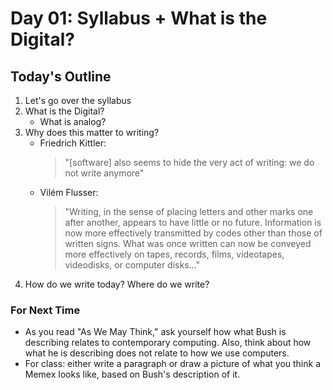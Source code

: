 # Day 01: Syllabus + What is the Digital?

## Today's Outline

1. Let's go over the syllabus
1. What is the Digital?
	* What is analog?
1. Why does this matter to writing?
	* Friedrich Kittler:  
		> "[software] also seems to hide the very act of writing: we do not write anymore"
	* Vilém Flusser:  
		> "Writing, in the sense of placing letters and other marks one after another, appears to have little or no future. Information is now more effectively transmitted by codes other than those of written signs. What was once written can now be conveyed more effectively on tapes, records, films, videotapes, videodisks, or computer disks…"
1. How do we write today? Where do we write?

### For Next Time

* As you read "As We May Think," ask yourself how what Bush is describing relates to contemporary computing. Also, think about how what he is describing does not relate to how we use computers.
* For class: either write a paragraph or draw a picture of what you think a Memex looks like, based on Bush's description of it.